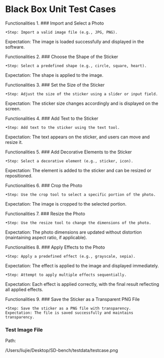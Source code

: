 # Black Box Unit Test Cases
Functionalities 1. ### Import and Select a Photo

	•Step: Import a valid image file (e.g., JPG, PNG).
Expectation: The image is loaded successfully and displayed in the software.

Functionalities 2. ### Choose the Shape of the Sticker

	•Step: Select a predefined shape (e.g., circle, square, heart).
Expectation: The shape is applied to the image.

Functionalities 3. ### Set the Size of the Sticker

	•Step: Adjust the size of the sticker using a slider or input field.
Expectation: The sticker size changes accordingly and is displayed on the screen.

Functionalities 4. ### Add Text to the Sticker

	•Step: Add text to the sticker using the text tool.
Expectation: The text appears on the sticker, and users can move and resize it.

Functionalities 5. ### Add Decorative Elements to the Sticker

	•Step: Select a decorative element (e.g., sticker, icon).
Expectation: The element is added to the sticker and can be resized or repositioned.

Functionalities 6. ### Crop the Photo

	•Step: Use the crop tool to select a specific portion of the photo.
Expectation: The image is cropped to the selected portion.

Functionalities 7. ### Resize the Photo

	•Step: Use the resize tool to change the dimensions of the photo.
Expectation: The photo dimensions are updated without distortion (maintaining aspect ratio, if applicable).

Functionalities 8. ### Apply Effects to the Photo

	•Step: Apply a predefined effect (e.g., grayscale, sepia).
Expectation: The effect is applied to the image and displayed immediately.

	•Step: Attempt to apply multiple effects sequentially.
Expectation: Each effect is applied correctly, with the final result reflecting all applied effects.

Functionalities 9. ### Save the Sticker as a Transparent PNG File

	•Step: Save the sticker as a PNG file with transparency.
	Expectation: The file is saved successfully and maintains transparency.

	

### Test Image File

Path:

/Users/liujie/Desktop/SD-bench/testdata/testcase.png
